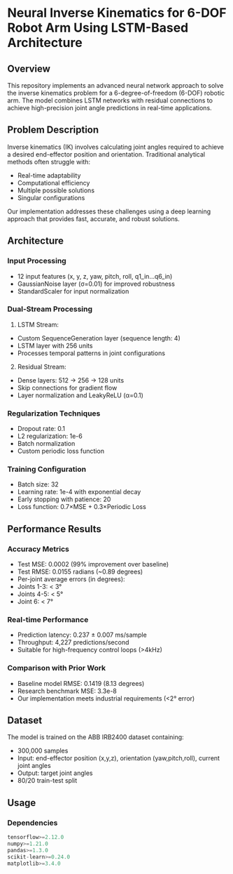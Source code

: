 # Neural Inverse Kinematics for 6-DOF Robot Arm Using LSTM-Based Architecture

## Overview
This repository implements an advanced neural network approach to solve the inverse kinematics problem for a 6-degree-of-freedom (6-DOF) robotic arm. The model combines LSTM networks with residual connections to achieve high-precision joint angle predictions in real-time applications.

## Problem Description
Inverse kinematics (IK) involves calculating joint angles required to achieve a desired end-effector position and orientation. Traditional analytical methods often struggle with:
- Real-time adaptability
- Computational efficiency 
- Multiple possible solutions
- Singular configurations

Our implementation addresses these challenges using a deep learning approach that provides fast, accurate, and robust solutions.

## Architecture

### Input Processing
- 12 input features (x, y, z, yaw, pitch, roll, q1_in...q6_in)
- GaussianNoise layer (σ=0.01) for improved robustness
- StandardScaler for input normalization

### Dual-Stream Processing
1. LSTM Stream:
  - Custom SequenceGeneration layer (sequence length: 4)
  - LSTM layer with 256 units
  - Processes temporal patterns in joint configurations

2. Residual Stream:
  - Dense layers: 512 → 256 → 128 units
  - Skip connections for gradient flow
  - Layer normalization and LeakyReLU (α=0.1)

### Regularization Techniques
- Dropout rate: 0.1
- L2 regularization: 1e-6
- Batch normalization
- Custom periodic loss function

### Training Configuration
- Batch size: 32
- Learning rate: 1e-4 with exponential decay
- Early stopping with patience: 20
- Loss function: 0.7×MSE + 0.3×Periodic Loss

## Performance Results

### Accuracy Metrics
- Test MSE: 0.0002 (99% improvement over baseline)
- Test RMSE: 0.0155 radians (~0.89 degrees)
- Per-joint average errors (in degrees):
 - Joints 1-3: < 3°
 - Joints 4-5: < 5°
 - Joint 6: < 7°

### Real-time Performance
- Prediction latency: 0.237 ± 0.007 ms/sample
- Throughput: 4,227 predictions/second
- Suitable for high-frequency control loops (>4kHz)

### Comparison with Prior Work
- Baseline model RMSE: 0.1419 (8.13 degrees)
- Research benchmark MSE: 3.3e-8
- Our implementation meets industrial requirements (<2° error)

## Dataset
The model is trained on the ABB IRB2400 dataset containing:
- 300,000 samples
- Input: end-effector position (x,y,z), orientation (yaw,pitch,roll), current joint angles
- Output: target joint angles
- 80/20 train-test split

## Usage

### Dependencies
```python
tensorflow>=2.12.0
numpy>=1.21.0
pandas>=1.3.0
scikit-learn>=0.24.0
matplotlib>=3.4.0
